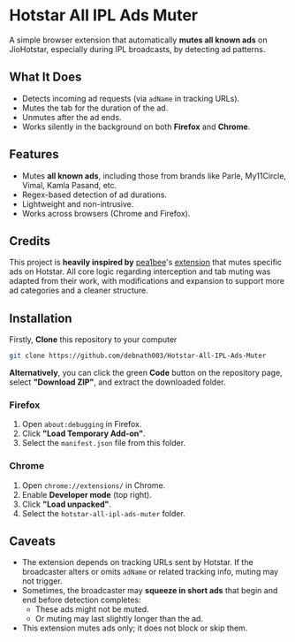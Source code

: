 # Hotstar All IPL Ads Muter

A simple browser extension that automatically **mutes all known ads** on JioHotstar, especially during IPL broadcasts, by detecting ad patterns.

## What It Does

- Detects incoming ad requests (via `adName` in tracking URLs).
- Mutes the tab for the duration of the ad.
- Unmutes after the ad ends.
- Works silently in the background on both **Firefox** and **Chrome**.

## Features

- Mutes **all known ads**, including those from brands like Parle, My11Circle, Vimal, Kamla Pasand, etc.
- Regex-based detection of ad durations.
- Lightweight and non-intrusive.
- Works across browsers (Chrome and Firefox).

## Credits

This project is **heavily inspired by** [pea1bee](https://github.com/pea1bee)'s [extension](https://github.com/pea1bee/hotstar-ipl-ad-mute) that mutes specific ads on Hotstar. All core logic regarding interception and tab muting was adapted from their work, with modifications and expansion to support more ad categories and a cleaner structure.

## Installation

Firstly,  **Clone** this repository to your computer 

   ```bash
   git clone https://github.com/debnath003/Hotstar-All-IPL-Ads-Muter
   ```
**Alternatively**, you can click the green **Code** button on the repository page, select **"Download ZIP"**, 
and extract the downloaded folder.

### Firefox

1. Open `about:debugging` in Firefox.
2. Click **"Load Temporary Add-on"**.
3. Select the `manifest.json` file from this folder.

### Chrome

1. Open `chrome://extensions/` in Chrome.
2. Enable **Developer mode** (top right).
3. Click **"Load unpacked"**.
4. Select the `hotstar-all-ipl-ads-muter` folder.

## Caveats

- The extension depends on tracking URLs sent by Hotstar. If the broadcaster alters or omits `adName` or related tracking info, muting may not trigger.
- Sometimes, the broadcaster may **squeeze in short ads** that begin and end before detection completes:
  - These ads might not be muted.
  - Or muting may last slightly longer than the ad.
- This extension mutes ads only; it does not block or skip them.
